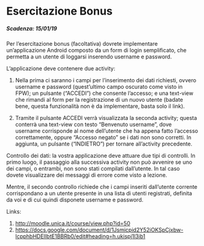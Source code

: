 # Esercitazione Bonus

##### Scadenza: 15/01/19

Per l’esercitazione bonus (facoltativa) dovrete implementare un’applicazione Android composto da un form di login semplificato, che permetta a un utente di loggarsi inserendo username e password. 

L’applicazione deve contenere due activity:

1. Nella prima ci saranno i campi per l’inserimento dei dati richiesti, ovvero username e password (quest’ultimo campo oscurato come visto in FPW); un pulsante (“ACCEDI”) che consente l’accesso; e una text-view che rimandi al form per la registrazione di un nuovo utente (badate bene, questa funzionalità non è da implementare, basta solo il link). 

1. Tramite il pulsante ACCEDI verrà visualizzata la seconda activity; questa conterrà una text-view con testo “Benvenuto username”, dove username corrisponde al nome dell’utente che ha appena fatto l’accesso correttamente, oppure “Accesso negato” se i dati non sono corretti. In aggiunta, un pulsante (“INDIETRO”) per tornare all’activity precedente. 


Controllo dei dati: la vostra applicazione deve attuare due tipi di controlli. In primo luogo, il passaggio alla successiva activity non può avvenire se uno dei campi, o entrambi, non sono stati compilati dall’utente. In tal caso dovete visualizzare dei messaggi di errore come visto a lezione.

Mentre, il secondo controllo richiede che i campi inseriti dall’utente corrente corrispondano a un utente presente in una lista di utenti registrati, definita da voi e di cui quindi disponete username e password.


Links:
1. http://moodle.unica.it/course/view.php?id=50
1. https://docs.google.com/document/d/1Jsmicpid2Y52iOKSpCjxbw-lcpphbHDEIIbtE1BBRb0/edit#heading=h.ukispj1l3ib1
